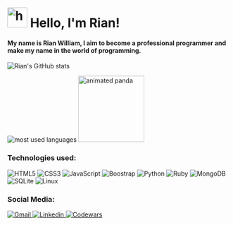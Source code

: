 
<div>
    <h1> 
        <img src="https://em-content.zobj.net/source/microsoft-teams/363/waving-hand_light-skin-tone_1f44b-1f3fb_1f3fb.png" alt="hand swinging" width=45 height=45 />
        Hello, I'm Rian!
    </h1>
    <h4>
        My name is Rian William, I aim to become a professional programmer and make my name in the world of programming.
    </h4>
</div>

![Rian's GitHub stats](https://github-readme-stats.vercel.app/api?username=rianwilliam&show_icons=true&theme=transparent&text_color=efe5fb&icon_color=99ccff&title_color=99ccff&border_color=5e5397&include_all_commits=true&card_width=1000) 

<div>
    <img src="https://github-readme-stats.vercel.app/api/top-langs/?username=rianwilliam&layout=compact&bg_color=0d1117&text_color=efe5fb&title_color=99ccff&border_color=5e5397&card_width=680" alt="most used languages" />
    <img src="https://em-content.zobj.net/source/microsoft-teams/363/panda_1f43c.png" alt="animated panda" height=150/>
</div>

### Technologies used:

<div style="display: inline-block;">
    <img src="https://img.shields.io/badge/HTML5-E34F26?style=for-the-badge&logo=html5&logoColor=white" alt="HTML5" />
    <img src="https://img.shields.io/badge/CSS3-1572B6?style=for-the-badge&logo=css3&logoColor=white" alt="CSS3" />
    <img src="https://img.shields.io/badge/JavaScript-323330?style=for-the-badge&logo=javascript&logoColor=F7DF1E" alt="JavaScript" />
    <img src="https://img.shields.io/badge/Bootstrap-563D7C?style=for-the-badge&logo=bootstrap&logoColor=white" alt="Boostrap" />
    <img src="https://img.shields.io/badge/Python-14354C?style=for-the-badge&logo=python&logoColor=white" alt="Python" />
    <img src="https://img.shields.io/badge/Ruby-CC342D?style=for-the-badge&logo=ruby&logoColor=white" alt="Ruby" />
    <img src="https://img.shields.io/badge/MongoDB-4EA94B?style=for-the-badge&logo=mongodb&logoColor=white" alt="MongoDB" />
    <img src="https://img.shields.io/badge/SQLite-07405E?style=for-the-badge&logo=sqlite&logoColor=white" alt="SQLite" />
    <img src="https://img.shields.io/badge/Linux-FCC624?style=for-the-badge&logo=linux&logoColor=black" alt="Linux" />
</div>
    
### Social Media:

<div>
    <a href="#">
        <img src="https://img.shields.io/badge/Gmail-D14836?style=for-the-badge&logo=gmail&logoColor=white" alt="Gmail"/>   
    </a>
    <a href="https://www.linkedin.com/in/rian-william-garcia-176180237/">
        <img src="https://img.shields.io/badge/LinkedIn-0077B5?style=for-the-badge&logo=linkedin&logoColor=white" alt="Linkedin"/>   
    </a>
    <a href="https://www.codewars.com/users/Rian%20William">
        <img src="https://img.shields.io/badge/Codewars-B1361E?style=for-the-badge&logo=Codewars&logoColor=white" alt="Codewars"/>
    </a>
</div>


